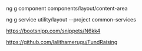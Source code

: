 ng g component components/layout/content-area

ng g service utility/layout --project common-services

https://bootsnipp.com/snippets/N6kk4

https://github.com/lalithamerugu/FundRaising



